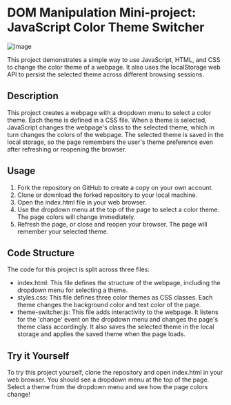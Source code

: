 # DOM Manipulation Mini-project: JavaScript Color Theme Switcher
![image](https://github.com/EleoXDA/Theme_Color_Switcher_JS/assets/27622683/77c00775-719c-47f4-8a94-c47dc8a74ce3)

This project demonstrates a simple way to use JavaScript, HTML, and CSS to change the color theme of a webpage. It also uses the localStorage web API to persist the selected theme across different browsing sessions.

## Description
This project creates a webpage with a dropdown menu to select a color theme. Each theme is defined in a CSS file. When a theme is selected, JavaScript changes the webpage's class to the selected theme, which in turn changes the colors of the webpage. The selected theme is saved in the local storage, so the page remembers the user's theme preference even after refreshing or reopening the browser.

## Usage
1. Fork the repository on GitHub to create a copy on your own account.
2. Clone or download the forked repository to your local machine.
3. Open the index.html file in your web browser.
4. Use the dropdown menu at the top of the page to select a color theme. The page colors will change immediately.
5. Refresh the page, or close and reopen your browser. The page will remember your selected theme.

## Code Structure
The code for this project is split across three files:

- index.html: This file defines the structure of the webpage, including the dropdown menu for selecting a theme.
- styles.css: This file defines three color themes as CSS classes. Each theme changes the background color and text color of the page.
- theme-switcher.js: This file adds interactivity to the webpage. It listens for the 'change' event on the dropdown menu and changes the page's theme class accordingly. It also saves the selected theme in the local storage and applies the saved theme when the page loads.

## Try it Yourself
To try this project yourself, clone the repository and open index.html in your web browser. You should see a dropdown menu at the top of the page. Select a theme from the dropdown menu and see how the page colors change!
